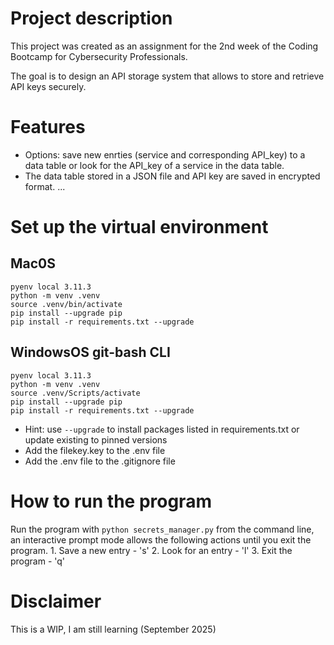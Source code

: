 # Project description
This project was created as an assignment for the 2nd week of the Coding Bootcamp for Cybersecurity Professionals.</br>

The goal is to design an API storage system that allows to store and retrieve API keys securely.

# Features 

- Options: save new enrties (service and corresponding API_key) to a data table or look for the API_key of a service in the data table.
- The data table stored in a JSON file and API key are saved in encrypted format. 
...

# Set up the virtual environment

## Mac0S
```
pyenv local 3.11.3
python -m venv .venv
source .venv/bin/activate
pip install --upgrade pip
pip install -r requirements.txt --upgrade
```

## WindowsOS git-bash CLI

```
pyenv local 3.11.3
python -m venv .venv
source .venv/Scripts/activate
pip install --upgrade pip
pip install -r requirements.txt --upgrade
```

* Hint: use `--upgrade` to install packages listed in requirements.txt or update existing to pinned versions
* Add the filekey.key to the .env file
* Add the .env file to the .gitignore file

# How to run the program

Run the program with `python secrets_manager.py` from the command line, an interactive prompt mode allows the following actions until you exit the program.
    1. Save a new entry - 's'
    2. Look for an entry  - 'l'
    3. Exit the program - 'q'


# Disclaimer
This is a WIP, I am still learning (September 2025)
